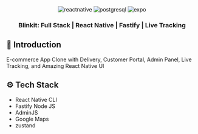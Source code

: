 <div align="center">
  
  <div>
    <img src="https://img.shields.io/badge/-React_Native-black?style=for-the-badge&logoColor=white&logo=react&color=61DAFB" alt="reactnative" />
    <img src="https://img.shields.io/badge/-zustand-black?style=for-the-badge&logoColor=white&logo=zustand&color=4169E1" alt="postgresql" />
    <img src="https://img.shields.io/badge/-fastify-black?style=for-the-badge&logoColor=white&logo=fastify&color=000020" alt="expo" />
  </div>


<h3 align="center">Blinkit: Full Stack | React Native | Fastify | Live Tracking</h3>

</div>


## <a name="introduction">🤖 Introduction</a>

E-commerce App Clone with Delivery, Customer Portal, Admin Panel, Live Tracking, and Amazing React Native UI


## <a name="tech-stack">⚙️ Tech Stack</a>

- React Native CLI
- Fastify Node JS
- AdminJS
- Google Maps
- zustand

